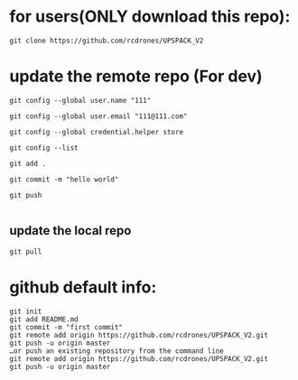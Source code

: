 

# for users(ONLY download this repo):
```
git clone https://github.com/rcdrones/UPSPACK_V2
```



# update the remote repo (For dev)

```
git config --global user.name "111"

git config --global user.email "111@111.com"

git config --global credential.helper store 

git config --list

git add .

git commit -m "hello world"

git push


```
## update the local repo

```
git pull
```


# github default info:
```
git init
git add README.md
git commit -m "first commit"
git remote add origin https://github.com/rcdrones/UPSPACK_V2.git
git push -u origin master
…or push an existing repository from the command line
git remote add origin https://github.com/rcdrones/UPSPACK_V2.git
git push -u origin master
```
